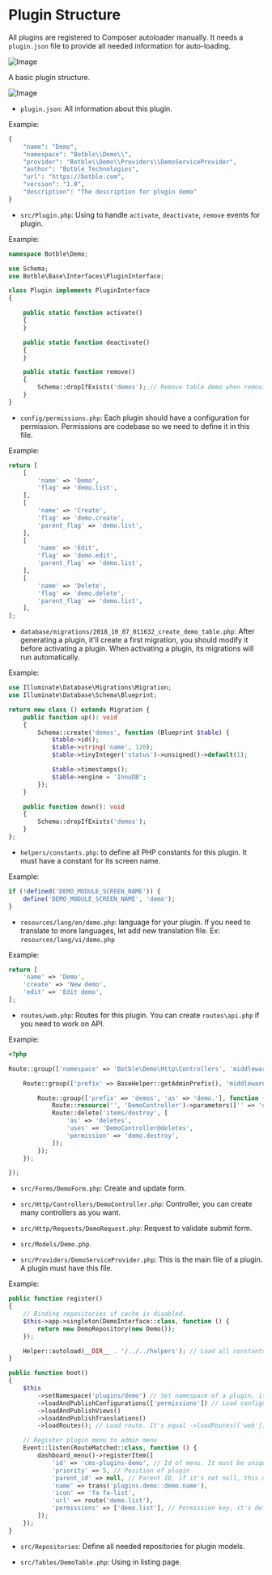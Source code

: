 # Plugin Structure

All plugins are registered to Composer autoloader manually. It needs a `plugin.json` file to provide all needed
information
for auto-loading.

![Image](https://botble.com/storage/uploads/1/docs/plugin-structure.jpg)

A basic plugin structure.

![Image](https://botble.com/storage/uploads/1/docs/sample-plugin.png)

- `plugin.json`: All information about this plugin.

Example:

```php
{
    "name": "Demo",
    "namespace": "Botble\\Demo\\",
    "provider": "Botble\\Demo\\Providers\\DemoServiceProvider",
    "author": "Botble Technologies",
    "url": "https://botble.com",
    "version": "1.0",
    "description": "The description for plugin demo"
}
```

- `src/Plugin.php`: Using to handle `activate`, `deactivate`, `remove` events for plugin.

Example:

```php
namespace Botble\Demo;

use Schema;
use Botble\Base\Interfaces\PluginInterface;

class Plugin implements PluginInterface
{

    public static function activate()
    {
    }

    public static function deactivate()
    {
    }

    public static function remove()
    {
        Schema::dropIfExists('demos'); // Remove table demo when removing plugin "demo"
    }
}
```

- `config/permissions.php`: Each plugin should have a configuration for permission. Permissions are codebase so we need
  to define it in this file.

Example:

```php
return [
    [
        'name' => 'Demo',
        'flag' => 'demo.list',
    ],
    [
        'name' => 'Create',
        'flag' => 'demo.create',
        'parent_flag' => 'demo.list',
    ],
    [
        'name' => 'Edit',
        'flag' => 'demo.edit',
        'parent_flag' => 'demo.list',
    ],
    [
        'name' => 'Delete',
        'flag' => 'demo.delete',
        'parent_flag' => 'demo.list',
    ],
];
```

- `database/migrations/2018_10_07_011632_create_demo_table.php`: After generating a plugin, it'll create a first
  migration, you should modify it before activating a plugin. When activating a plugin, its migrations will run
  automatically.

Example:

```php
use Illuminate\Database\Migrations\Migration;
use Illuminate\Database\Schema\Blueprint;

return new class () extends Migration {
    public function up(): void
    {
        Schema::create('demos', function (Blueprint $table) {
            $table->id();
            $table->string('name', 120);
            $table->tinyInteger('status')->unsigned()->default(1);

            $table->timestamps();
            $table->engine = 'InnoDB';
        });
    }

    public function down(): void
    {
        Schema::dropIfExists('demos');
    }
};
```

- `helpers/constants.php`: to define all PHP constants for this plugin. It must have a constant for its screen name.

Example:

```php
if (!defined('DEMO_MODULE_SCREEN_NAME')) {
    define('DEMO_MODULE_SCREEN_NAME', 'demo');
}
```

- `resources/lang/en/demo.php`: language for your plugin. If you need to translate to more languages, let add new
  translation file. Ex: `resources/lang/vi/demo.php`

Example:

```php
return [
    'name' => 'Demo',
    'create' => 'New demo',
    'edit' => 'Edit demo',
];
```

- `routes/web.php`: Routes for this plugin. You can create `routes\api.php` if you need to work on API.

Example:

```php
<?php

Route::group(['namespace' => 'Botble\Demo\Http\Controllers', 'middleware' => ['web', 'core']], function () {

    Route::group(['prefix' => BaseHelper::getAdminPrefix(), 'middleware' => 'auth'], function () {

        Route::group(['prefix' => 'demos', 'as' => 'demo.'], function () {
            Route::resource('', 'DemoController')->parameters(['' => 'demo']);
            Route::delete('items/destroy', [
                'as' => 'deletes',
                'uses' => 'DemoController@deletes',
                'permission' => 'demo.destroy',
            ]);
        });
    });

});
```

- `src/Forms/DemoForm.php`: Create and update form.

- `src/Http/Controllers/DemoController.php`: Controller, you can create many controllers as you want.

- `src/Http/Requests/DemoRequest.php`: Request to validate submit form.

- `src/Models/Demo.php`.

- `src/Providers/DemoServiceProvider.php`: This is the main file of a plugin. A plugin must have this file.

Example:

```php
public function register()
{
    // Binding repositories if cache is disabled.
    $this->app->singleton(DemoInterface::class, function () {
        return new DemoRepository(new Demo());
    });

    Helper::autoload(__DIR__ . '/../../helpers'); // Load all constants/helpers from helpers folder.
}

public function boot()
{
    $this
        ->setNamespace('plugins/demo') // Set namespace of a plugin, it's used for views/lang. Example: view('plugins.demo::create'), trans('plugins.demo::demo.create')
        ->loadAndPublishConfigurations(['permissions']) // Load configuration from config folder.
        ->loadAndPublishViews()
        ->loadAndPublishTranslations()
        ->loadRoutes(); // Load route. It's equal ->loadRoutes(['web']), if you need to work on API, you can add "api" to load it.

    // Register plugin menu to admin menu
    Event::listen(RouteMatched::class, function () {
        dashboard_menu()->registerItem([
            'id' => 'cms-plugins-demo', // Id of menu. It must be unique
            'priority' => 5, // Position of plugin
            'parent_id' => null, // Parent ID, if it's not null, this menu will be submenu
            'name' => trans('plugins.demo::demo.name'),
            'icon' => 'fa fa-list',
            'url' => route('demo.list'),
            'permissions' => ['demo.list'], // Permission key, it's defined in /config/permissions.php
        ]);
    });
}
```

- `src/Repositories`: Define all needed repositories for plugin models.

- `src/Tables/DemoTable.php`: Using in listing page.
